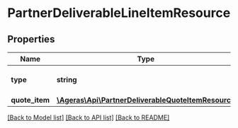 # PartnerDeliverableLineItemResource

## Properties
Name | Type | Description | Notes
------------ | ------------- | ------------- | -------------
**type** | **string** | type of the delivered item | [optional] [default to 'unknown']
**quote_item** | [**\Ageras\Api\PartnerDeliverableQuoteItemResource**](PartnerDeliverableQuoteItemResource.md) |  | [optional] 

[[Back to Model list]](../README.md#documentation-for-models) [[Back to API list]](../README.md#documentation-for-api-endpoints) [[Back to README]](../README.md)


